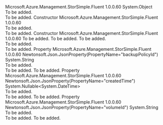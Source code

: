 <Type Name="BackupFilterInner" FullName="Microsoft.Azure.Management.StorSimple.Fluent.Models.BackupFilterInner">
  <TypeSignature Language="C#" Value="public class BackupFilterInner" />
  <TypeSignature Language="ILAsm" Value=".class public auto ansi beforefieldinit BackupFilterInner extends System.Object" />
  <TypeSignature Language="DocId" Value="T:Microsoft.Azure.Management.StorSimple.Fluent.Models.BackupFilterInner" />
  <TypeSignature Language="VB.NET" Value="Public Class BackupFilterInner" />
  <TypeSignature Language="F#" Value="type BackupFilterInner = class" />
  <AssemblyInfo>
    <AssemblyName>Microsoft.Azure.Management.StorSimple.Fluent</AssemblyName>
    <AssemblyVersion>1.0.0.60</AssemblyVersion>
  </AssemblyInfo>
  <Base>
    <BaseTypeName>System.Object</BaseTypeName>
  </Base>
  <Interfaces />
  <Docs>
    <summary>To be added.</summary>
    <remarks>To be added.</remarks>
  </Docs>
  <Members>
    <Member MemberName=".ctor">
      <MemberSignature Language="C#" Value="public BackupFilterInner ();" />
      <MemberSignature Language="ILAsm" Value=".method public hidebysig specialname rtspecialname instance void .ctor() cil managed" />
      <MemberSignature Language="DocId" Value="M:Microsoft.Azure.Management.StorSimple.Fluent.Models.BackupFilterInner.#ctor" />
      <MemberSignature Language="VB.NET" Value="Public Sub New ()" />
      <MemberType>Constructor</MemberType>
      <AssemblyInfo>
        <AssemblyName>Microsoft.Azure.Management.StorSimple.Fluent</AssemblyName>
        <AssemblyVersion>1.0.0.60</AssemblyVersion>
      </AssemblyInfo>
      <Parameters />
      <Docs>
        <summary>To be added.</summary>
        <remarks>To be added.</remarks>
      </Docs>
    </Member>
    <Member MemberName=".ctor">
      <MemberSignature Language="C#" Value="public BackupFilterInner (string backupPolicyId = null, string volumeId = null, Nullable&lt;DateTime&gt; createdTime = null);" />
      <MemberSignature Language="ILAsm" Value=".method public hidebysig specialname rtspecialname instance void .ctor(string backupPolicyId, string volumeId, valuetype System.Nullable`1&lt;valuetype System.DateTime&gt; createdTime) cil managed" />
      <MemberSignature Language="DocId" Value="M:Microsoft.Azure.Management.StorSimple.Fluent.Models.BackupFilterInner.#ctor(System.String,System.String,System.Nullable{System.DateTime})" />
      <MemberSignature Language="VB.NET" Value="Public Sub New (Optional backupPolicyId As String = null, Optional volumeId As String = null, Optional createdTime As Nullable(Of DateTime) = null)" />
      <MemberSignature Language="F#" Value="new Microsoft.Azure.Management.StorSimple.Fluent.Models.BackupFilterInner : string * string * Nullable&lt;DateTime&gt; -&gt; Microsoft.Azure.Management.StorSimple.Fluent.Models.BackupFilterInner" Usage="new Microsoft.Azure.Management.StorSimple.Fluent.Models.BackupFilterInner (backupPolicyId, volumeId, createdTime)" />
      <MemberType>Constructor</MemberType>
      <AssemblyInfo>
        <AssemblyName>Microsoft.Azure.Management.StorSimple.Fluent</AssemblyName>
        <AssemblyVersion>1.0.0.60</AssemblyVersion>
      </AssemblyInfo>
      <Parameters>
        <Parameter Name="backupPolicyId" Type="System.String" />
        <Parameter Name="volumeId" Type="System.String" />
        <Parameter Name="createdTime" Type="System.Nullable&lt;System.DateTime&gt;" />
      </Parameters>
      <Docs>
        <param name="backupPolicyId">To be added.</param>
        <param name="volumeId">To be added.</param>
        <param name="createdTime">To be added.</param>
        <summary>To be added.</summary>
        <remarks>To be added.</remarks>
      </Docs>
    </Member>
    <Member MemberName="BackupPolicyId">
      <MemberSignature Language="C#" Value="public string BackupPolicyId { get; set; }" />
      <MemberSignature Language="ILAsm" Value=".property instance string BackupPolicyId" />
      <MemberSignature Language="DocId" Value="P:Microsoft.Azure.Management.StorSimple.Fluent.Models.BackupFilterInner.BackupPolicyId" />
      <MemberSignature Language="VB.NET" Value="Public Property BackupPolicyId As String" />
      <MemberSignature Language="F#" Value="member this.BackupPolicyId : string with get, set" Usage="Microsoft.Azure.Management.StorSimple.Fluent.Models.BackupFilterInner.BackupPolicyId" />
      <MemberType>Property</MemberType>
      <AssemblyInfo>
        <AssemblyName>Microsoft.Azure.Management.StorSimple.Fluent</AssemblyName>
        <AssemblyVersion>1.0.0.60</AssemblyVersion>
      </AssemblyInfo>
      <Attributes>
        <Attribute>
          <AttributeName>Newtonsoft.Json.JsonProperty(PropertyName="backupPolicyId")</AttributeName>
        </Attribute>
      </Attributes>
      <ReturnValue>
        <ReturnType>System.String</ReturnType>
      </ReturnValue>
      <Docs>
        <summary>To be added.</summary>
        <value>To be added.</value>
        <remarks>To be added.</remarks>
      </Docs>
    </Member>
    <Member MemberName="CreatedTime">
      <MemberSignature Language="C#" Value="public Nullable&lt;DateTime&gt; CreatedTime { get; set; }" />
      <MemberSignature Language="ILAsm" Value=".property instance valuetype System.Nullable`1&lt;valuetype System.DateTime&gt; CreatedTime" />
      <MemberSignature Language="DocId" Value="P:Microsoft.Azure.Management.StorSimple.Fluent.Models.BackupFilterInner.CreatedTime" />
      <MemberSignature Language="VB.NET" Value="Public Property CreatedTime As Nullable(Of DateTime)" />
      <MemberSignature Language="F#" Value="member this.CreatedTime : Nullable&lt;DateTime&gt; with get, set" Usage="Microsoft.Azure.Management.StorSimple.Fluent.Models.BackupFilterInner.CreatedTime" />
      <MemberType>Property</MemberType>
      <AssemblyInfo>
        <AssemblyName>Microsoft.Azure.Management.StorSimple.Fluent</AssemblyName>
        <AssemblyVersion>1.0.0.60</AssemblyVersion>
      </AssemblyInfo>
      <Attributes>
        <Attribute>
          <AttributeName>Newtonsoft.Json.JsonProperty(PropertyName="createdTime")</AttributeName>
        </Attribute>
      </Attributes>
      <ReturnValue>
        <ReturnType>System.Nullable&lt;System.DateTime&gt;</ReturnType>
      </ReturnValue>
      <Docs>
        <summary>To be added.</summary>
        <value>To be added.</value>
        <remarks>To be added.</remarks>
      </Docs>
    </Member>
    <Member MemberName="VolumeId">
      <MemberSignature Language="C#" Value="public string VolumeId { get; set; }" />
      <MemberSignature Language="ILAsm" Value=".property instance string VolumeId" />
      <MemberSignature Language="DocId" Value="P:Microsoft.Azure.Management.StorSimple.Fluent.Models.BackupFilterInner.VolumeId" />
      <MemberSignature Language="VB.NET" Value="Public Property VolumeId As String" />
      <MemberSignature Language="F#" Value="member this.VolumeId : string with get, set" Usage="Microsoft.Azure.Management.StorSimple.Fluent.Models.BackupFilterInner.VolumeId" />
      <MemberType>Property</MemberType>
      <AssemblyInfo>
        <AssemblyName>Microsoft.Azure.Management.StorSimple.Fluent</AssemblyName>
        <AssemblyVersion>1.0.0.60</AssemblyVersion>
      </AssemblyInfo>
      <Attributes>
        <Attribute>
          <AttributeName>Newtonsoft.Json.JsonProperty(PropertyName="volumeId")</AttributeName>
        </Attribute>
      </Attributes>
      <ReturnValue>
        <ReturnType>System.String</ReturnType>
      </ReturnValue>
      <Docs>
        <summary>To be added.</summary>
        <value>To be added.</value>
        <remarks>To be added.</remarks>
      </Docs>
    </Member>
  </Members>
</Type>